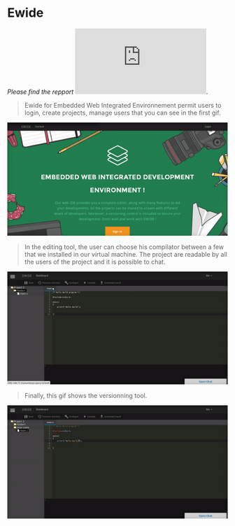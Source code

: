 # Ewide

*Please find the repport ![here](https://github.com/BoltMaud/Ewide/blob/master/RAPPORT.pdf).*

> Ewide for Embedded Web Integrated Environnement permit users to login, create projects, manage users that you can see in the first gif.  


   ![](https://github.com/boltmaud/Ewide/blob/master/gif1.gif?raw=true)

> In the editing tool, the user can choose his compilator between a few that we installed in our virtual machine. The project are readable by all the users of the project and it is possible to chat. 

![](https://github.com/boltmaud/Ewide/blob/master/gif2.gif?raw=true)

> Finally, this gif shows the versionning tool. 

![](https://github.com/boltmaud/Ewide/blob/master/gif3.gif?raw=true)



